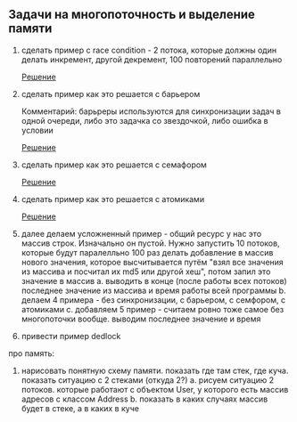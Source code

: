 
## Задачи на многопоточность и выделение памяти 

1. сделать пример с race condition - 2 потока, которые должны один делать инкремент, другой декремент, 100 повторений параллельно

    [Решение](example1/race-condition-1.playground/Contents.swift)
    
2. сделать пример как это решается с барьером

    Комментарий: барьреры используются для синхронизации задач в одной очереди, либо это задачка со звездочкой, либо ошибка в условии
    
    [Решение](example2/race-condition-2.playground/Contents.swift)
    
3. сделать пример как это решается с семафором

    [Решение](example3/race-condition-3.playground/Contents.swift)
    
4. сделать пример как это решается с атомиками

    [Решение](example4/race-condition-4.playground/Contents.swift)

5. далее делаем усложненный пример - общий ресурс у нас это массив строк. Изначально он пустой. Нужно запустить 10 потоков, которые будут паралелльно 100 раз делать добавление в массив нового значения, которое высчитывается путём "взял все значения из массива и посчитал их md5 или другой хеш", потом запил это значение в массив
    a. выводить в конце (после работы всех потоков) последнее значение из массива и время работы всей программы
    b. делаем 4 примера - без синхронизации, с барьером, с семфором, с атомиками
    c. добавляем 5 пример - считаем ровно тоже самое без многопоточки вообще. выводим последнее значение и время
6. привести пример dedlock

про память:
1. нарисовать понятную схему памяти. показать где там стек, где куча. показать ситуацию с 2 стеками (откуда 2?)
    a. рисуем ситуацию 2 потоков. которые работают с объектом User, у которого есть массив адресов с классом Address
    b. показать в каких случаях массив будет в стеке, а в каких в куче
